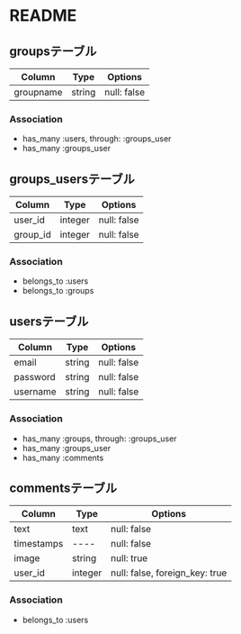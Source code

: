# README

## groupsテーブル
|Column|Type|Options|
|------|----|-------|
|groupname|string|null: false|
### Association
- has_many  :users,  through:  :groups_user
- has_many :groups_user

## groups_usersテーブル
|Column|Type|Options|
|------|----|-------|
|user_id|integer|null: false|
|group_id|integer|null: false|
### Association
- belongs_to :users
- belongs_to :groups

## usersテーブル
|Column|Type|Options|
|------|----|-------|
|email|string|null: false|
|password|string|null: false|
|username|string|null: false|
### Association
- has_many  :groups,  through:  :groups_user
- has_many :groups_user
- has_many :comments

## commentsテーブル
|Column|Type|Options|
|------|----|-------|
|text|text|null: false|
|timestamps|----|null: false|
|image|string|null: true|
|user_id|integer|null: false, foreign_key: true|
### Association
- belongs_to :users



